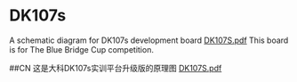 # DK107s
A schematic diagram for DK107s development board
[DK107S.pdf](https://github.com/user-attachments/files/18138777/DK107S.pdf)
This board is for The Blue Bridge Cup competition.

##CN
这是大科DK107s实训平台升级版的原理图
[DK107S.pdf](https://github.com/user-attachments/files/18138777/DK107S.pdf)
